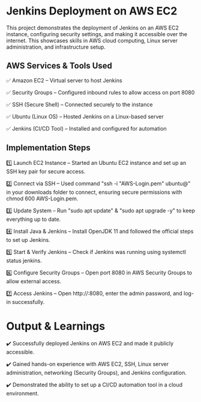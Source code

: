 # Jenkins Deployment on AWS EC2
This project demonstrates the deployment of Jenkins on an AWS EC2 instance, configuring security settings, and making it accessible over the internet. This showcases skills in AWS cloud computing, Linux server administration, and infrastructure setup.

## AWS Services & Tools Used
✅ Amazon EC2 – Virtual server to host Jenkins

✅ Security Groups – Configured inbound rules to allow access on port 8080

✅ SSH (Secure Shell) – Connected securely to the instance

✅ Ubuntu (Linux OS) – Hosted Jenkins on a Linux-based server

✅ Jenkins (CI/CD Tool) – Installed and configured for automation

## Implementation Steps
1️⃣ Launch EC2 Instance – Started an Ubuntu EC2 instance and set up an SSH key pair for secure access.

2️⃣ Connect via SSH – Used command "ssh -i "AWS-Login.pem" ubuntu@<Public-IP>" in your downloads folder to connect, ensuring secure permissions with chmod 600 AWS-Login.pem.

3️⃣ Update System – Run "sudo apt update" & "sudo apt upgrade -y" to keep everything up to date.

4️⃣ Install Java & Jenkins – Install OpenJDK 11 and followed the official steps to set up Jenkins.

5️⃣ Start & Verify Jenkins – Check if Jenkins was running using systemctl status jenkins.

6️⃣ Configure Security Groups – Open port 8080 in AWS Security Groups to allow external access.

7️⃣ Access Jenkins – Open http://<EC2-Public-IP>:8080, enter the admin password, and log-in successfully.

# Output & Learnings
✔️ Successfully deployed Jenkins on AWS EC2 and made it publicly accessible.

✔️ Gained hands-on experience with AWS EC2, SSH, Linux server administration, networking (Security Groups), and Jenkins configuration.

✔️ Demonstrated the ability to set up a CI/CD automation tool in a cloud environment.
